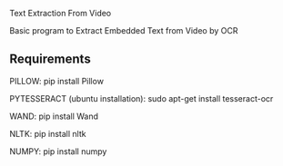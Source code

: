 Text Extraction From Video

Basic program to Extract Embedded Text from Video by OCR 

## Requirements

PILLOW:
pip install Pillow

PYTESSERACT (ubuntu installation):
sudo apt-get install tesseract-ocr

WAND:
pip install Wand

NLTK:
pip install nltk

NUMPY:
pip install numpy
